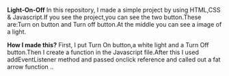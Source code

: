 **Light-On-Off**
In this repository, I made a simple project by using HTML,CSS & Javascript.If you see the project,you can see the two button.These are:Turn on button and Turn off button.At the middle you can see a image of a light.




**How I made this?**
First, I put Turn On button,a white light and a Turn Off button.Then I create a function in the Javascript file.After this I used addEventListener method and passed onclick reference and called out a fat arrow function ..



